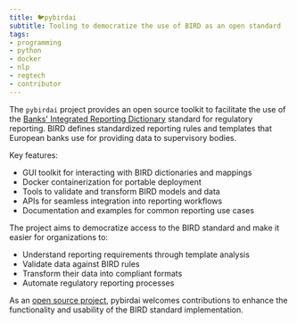 ```yaml
---
title: 🐦️pybirdai
subtitle: Tooling to democratize the use of BIRD as an open standard
tags:
- programming
- python
- docker
- nlp
- regtech
- contributor
---
```


The `pybirdai` project provides an open source toolkit to facilitate the use of the [Banks' Integrated Reporting Dictionary](https://bird.ecb.europa.eu/) standard for regulatory reporting. BIRD defines standardized reporting rules and templates that European banks use for providing data to supervisory bodies.

Key features:
- GUI toolkit for interacting with BIRD dictionaries and mappings
- Docker containerization for portable deployment
- Tools to validate and transform BIRD models and data
- APIs for seamless integration into reporting workflows
- Documentation and examples for common reporting use cases

The project aims to democratize access to the BIRD standard and make it easier for organizations to:
- Understand reporting requirements through template analysis
- Validate data against BIRD rules
- Transform their data into compliant formats
- Automate regulatory reporting processes

As an [open source project](https://github.com/eclipse-efbt/efbt), pybirdai welcomes contributions to enhance the functionality and usability of the BIRD standard implementation.
